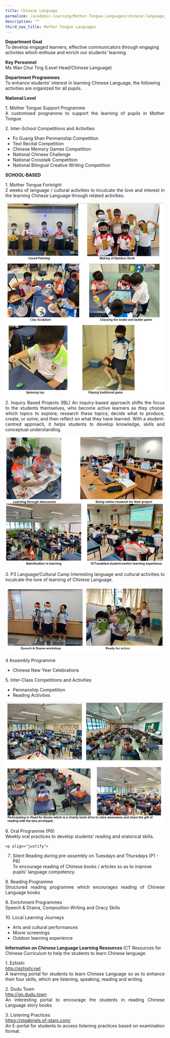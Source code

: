 ```yaml
---
title: Chinese Language
permalink: /academic-learning/Mother-Tongue-Languages/chinese-language/
description: ""
third_nav_title: Mother Tongue Languages
---
```

**Department Goal**   
To develop engaged learners, effective communicators through engaging activities which enthuse and enrich our students’ learning 
  
**Key Personnel** <br>
Ms Wan Chui Ting (Level Head/Chinese Language)

**Department Programmes** <br>
To enhance students' interest in learning Chinese Language, the following activities are organized for all pupils.

**National Level**<br>
<p align="justify">
1. Mother Tongue Support Programme <br>
A customised programme to support the learning of pupils in Mother Tongue.</p>

<p align="justify">
2. Inter-School Competitions and Activities<br>
	</p>
	
* Fo Guang Shan Penmanship Competition <br>
* Text Recital Competition <br>
* Chinese Memory Games Competition <br>
* National Chinese Challenge <br>
* National Crosstalk Competition <br>
* National Bilingual Creative Writing Competition<br>


**SCHOOL-BASED**
<p align="justify">
1. Mother Tongue Fortnight <br>
2 weeks of language / cultural activities to inculcate the love and interest in the learning Chinese Language through related activities.
	</p>

![](/images/MTFN.jpg)

<p align="justify">
2. Inquiry Based Projects (IBL)
An inquiry-based approach shifts the focus to the students themselves, who become active learners as they choose which topics to explore; research these topics; decide what to produce, create, or solve; and then reflect on what they have learned. With a student-centred approach, it helps students to develop knowledge, skills and conceptual understanding.
</p>

![](/images/Chinese%20IBL.png)
<p align="justify">
3. P3 Language/Cultural Camp
Interesting language and cultural activities to inculcate the love of learning of Chinese Language.
	</p>
	
![](/images/Cultural%20Camp.jpg)
	
<p align="justify">
4 Assembly Programme <br>
	</p>
	
* Chinese New Year Celebrations
	
	
<p align="justify">
5. Inter-Class Competitions and Activities <br>
	</p>
	
* Penmanship Competition <br>
* Reading Activities
	
	
![](/images/Interclass.jpg)

<p align="justify">
6. Oral Programme (P6) <br>
Weekly oral practices to develop students’ reading and oratorical skills.
	</p>
	
	<p align="justify">
7. Silent Reading during pre-assembly on Tuesdays and Thursdays (P1 - P6) <br>
To encourage reading of Chinese books / articles so as to improve pupils' language competency.
	</p>
	
<p align="justify">
8. Reading Programme <br>
Structured reading programme which encourages reading of Chinese Language books
	</p>
	
<p align="justify">
9. Enrichment Programmes <br>
Speech & Drama, Composition Writing and Oracy Skills
	</p>
	
<p align="justify">
10. Local Learning Journeys <br>
	</p>
	
* Arts and cultural performances <br>
* Movie screenings <br>
* Outdoor learning experience


**Information on Chinese Language Learning Resources**
ICT Resources for Chinese Curriculum to help the students to learn Chinese language
<p align="justify">
1.	Ezhishi <br>
	<a href="http://ezhishi.net">http://ezhishi.net </a> <br>
A learning portal for students to learn Chinese Language so as to enhance their four skills, which are listening, speaking, reading and writing.
</p>
<p align="justify">
2.	Dudu Town <br>
<a href="http://go.dudu.town">http://go.dudu.town </a> <br>
An interesting portal to encourage the students in reading Chinese Language story books
</p>
<p align="justify">
3.	Listening Practices <br>
<a href="https://stgabriels.of-stars.com/">https://stgabriels.of-stars.com/ </a> <br>
An E-portal for students to access listening practices based on examination format.
</p>